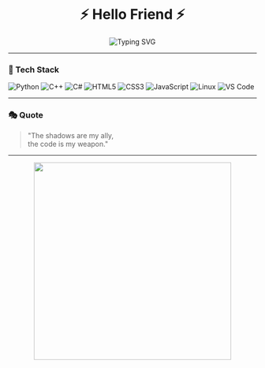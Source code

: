 <h1 align="center">⚡ Hello Friend ⚡</h1>
<p align="center">
  <img src="https://readme-typing-svg.demolab.com?font=Fira+Code&size=25&pause=1000&color=00FF00&center=true&vCenter=true&width=500&lines=0xN04E3X1ST00;+" alt="Typing SVG" />
</p>

---

### 🚀 Tech Stack
![Python](https://img.shields.io/badge/-Python-3776AB?logo=python&logoColor=fff)
![C++](https://img.shields.io/badge/-C++-00599C?logo=cplusplus&logoColor=fff)
![C#](https://img.shields.io/badge/-C%23-239120?logo=c-sharp&logoColor=fff)
![HTML5](https://img.shields.io/badge/-HTML5-E34F26?logo=html5&logoColor=fff)
![CSS3](https://img.shields.io/badge/-CSS3-1572B6?logo=css3&logoColor=fff)
![JavaScript](https://img.shields.io/badge/-JavaScript-F7DF1E?logo=javascript&logoColor=000)
![Linux](https://img.shields.io/badge/-Linux-FCC624?logo=linux&logoColor=000)
![VS Code](https://img.shields.io/badge/-VS%20Code-007ACC?logo=visualstudiocode&logoColor=fff)

---

### 🎭 Quote
> "The shadows are my ally,  
> the code is my weapon."  

---

<p align="center">
  <img src="https://camo.githubusercontent.com/8e2bc0135b65bf2a9255f2d14b15d35bfd9280b8848e2d400102accf8f96115b/68747470733a2f2f6d656469612e67697068792e636f6d2f6d656469612f76312e59326c6b505463354d4749334e6a457864484d304f4464305a4777344e4773345a5870785a6d396c614846304d334d3062325273647a49354e6d74734d5768785a326c6c63535a6c634431324d56396e61575a7a58334e6c59584a6a61435a6a6444316e2f48303350755664775245423231414e6b4c582f67697068792e676966" width="400">
</p>
